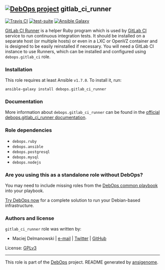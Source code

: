 ## [![DebOps project](http://debops.org/images/debops-small.png)](http://debops.org) gitlab_ci_runner

[![Travis CI](http://img.shields.io/travis/debops/ansible-gitlab_ci_runner.svg?style=flat)](http://travis-ci.org/debops/ansible-gitlab_ci_runner) [![test-suite](http://img.shields.io/badge/test--suite-ansible--gitlab__ci__runner-blue.svg?style=flat)](https://github.com/debops/test-suite/tree/master/ansible-gitlab_ci_runner/)  [![Ansible Galaxy](http://img.shields.io/badge/galaxy-debops.gitlab__ci__runner-660198.svg?style=flat)](https://galaxy.ansible.com/list#/roles/1568)

[GitLab CI Runner](https://github.com/gitlabhq/gitlab-ci-runner/) is
a helper Ruby program which is used by
[GitLab CI](https://about.gitlab.com/gitlab-ci/) service to run continuous
integration tests. It should be installed on a separate host (or multiple
hosts) or even in a LXC or OpenVZ container and is designed to be easily
reinstalled if necessary. You will need a GitLab CI instance to use
Runners, which can be installed and configured using `debops.gitlab_ci`
role.

### Installation

This role requires at least Ansible `v1.7.0`. To install it, run:

    ansible-galaxy install debops.gitlab_ci_runner

### Documentation

More information about `debops.gitlab_ci_runner` can be found in the
[official debops.gitlab_ci_runner documentation](http://docs.debops.org/en/latest/ansible/roles/debops.gitlab_ci_runner.html).


### Role dependencies

- `debops.ruby`
- `debops.ansible`
- `debops.postgresql`
- `debops.mysql`
- `debops.nodejs`

### Are you using this as a standalone role without DebOps?

You may need to include missing roles from the [DebOps common
playbook](https://github.com/debops/debops-playbooks/blob/master/playbooks/common.yml)
into your playbook.

[Try DebOps now](https://github.com/debops/debops) for a complete solution to run your Debian-based infrastructure.





### Authors and license

`gitlab_ci_runner` role was written by:
- Maciej Delmanowski | [e-mail](mailto:drybjed@gmail.com) | [Twitter](https://twitter.com/drybjed) | [GitHub](https://github.com/drybjed)

License: [GPLv3](https://tldrlegal.com/license/gnu-general-public-license-v3-%28gpl-3%29)

***

This role is part of the [DebOps](http://debops.org/) project. README generated by [ansigenome](https://github.com/nickjj/ansigenome/).
